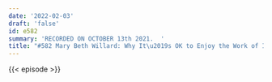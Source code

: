 ```yaml
---
date: '2022-02-03'
draft: 'false'
id: e582
summary: 'RECORDED ON OCTOBER 13th 2021.  '
title: "#582 Mary Beth Willard: Why It\u2019s OK to Enjoy the Work of Immoral Artists"
---
```

{{< episode >}}
